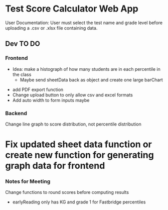 # Test Score Calculator Web App
User Documentation:
    User must select the test name and grade level before uploading a .csv or .xlsx file containing data. 

## **Dev TO DO**
### Frontend

- Idea: make a histograph of how many students are in each percentile in the class
    * Maybe send sheetData back as object and create one large barChart

* add PDF export function
* Change upload button to only allow csv and excel formats
* Add auto width to form inputs maybe

### Backend

Change line graph to score distribution, not percentile distribution

# Fix updated sheet data function or create new function for generating graph data for frontend


### Notes for Meeting


Change functions to round scores before computing results

- earlyReading only has KG and grade 1 for Fastbridge percentiles

